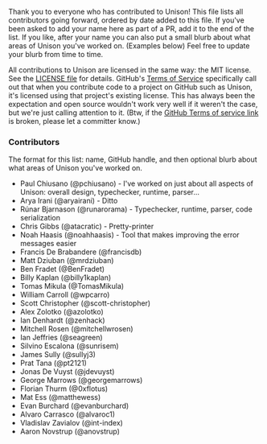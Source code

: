 Thank you to everyone who has contributed to Unison! This file lists all contributors going forward, ordered by date added to this file. If you've been asked to add your name here as part of a PR, add it to the end of the list. If you like, after your name you can also put a small blurb about what areas of Unison you've worked on. (Examples below) Feel free to update your blurb from time to time.

All contributions to Unison are licensed in the same way: the MIT license. See the [LICENSE file](LICENSE) for details. GitHub's [Terms of Service][1] specifically call out that when you contribute code to a project on GitHub such as Unison, it's licensed using that project's existing license. This has always been the expectation and open source wouldn't work very well if it weren't the case, but we're just calling attention to it. (Btw, if the [GitHub Terms of service link][1] is broken, please let a committer know.)

[1]: https://help.github.com/articles/github-terms-of-service/#6-contributions-under-repository-license

### Contributors

The format for this list: name, GitHub handle, and then optional blurb about what areas of Unison you've worked on.

* Paul Chiusano (@pchiusano) - I've worked on just about all aspects of Unison: overall design, typechecker, runtime, parser...
* Arya Irani (@aryairani) - Ditto
* Rúnar Bjarnason (@runarorama) - Typechecker, runtime, parser, code serialization
* Chris Gibbs (@atacratic) - Pretty-printer
* Noah Haasis (@noahhaasis) - Tool that makes improving the error messages easier
* Francis De Brabandere (@francisdb)
* Matt Dziuban (@mrdziuban)
* Ben Fradet (@BenFradet)
* Billy Kaplan (@billy1kaplan)
* Tomas Mikula (@TomasMikula)
* William Carroll (@wpcarro)
* Scott Christopher (@scott-christopher)
* Alex Zolotko (@azolotko)
* Ian Denhardt (@zenhack)
* Mitchell Rosen (@mitchellwrosen)
* Ian Jeffries (@seagreen)
* Silvino Escalona (@sunrisem)
* James Sully (@sullyj3)
* Prat Tana (@pt2121)
* Jonas De Vuyst (@jdevuyst)
* George Marrows (@georgemarrows)
* Florian Thurm (@0xflotus)
* Mat Ess (@matthewess)
* Evan Burchard (@evanburchard)
* Alvaro Carrasco (@alvaroc1)
* Vladislav Zavialov (@int-index)
* Aaron Novstrup (@anovstrup)
